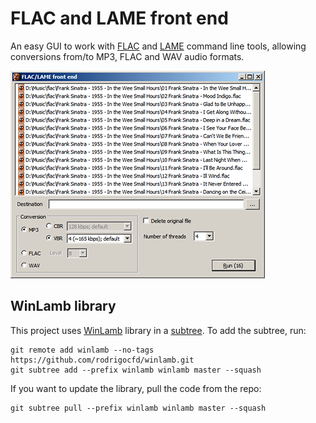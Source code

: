 # FLAC and LAME front end

An easy GUI to work with [FLAC](https://ftp.osuosl.org/pub/xiph/releases/flac/) and [LAME](http://www.rarewares.org/mp3-lame-bundle.php) command line tools, allowing conversions from/to MP3, FLAC and WAV audio formats.

![Screenshot](screenshot-75.png)

## WinLamb library

This project uses [WinLamb](https://github.com/rodrigocfd/winlamb) library in a [subtree](http://bluedesk.blogspot.com.br/2017/06/trying-out-git-subtree.html). To add the subtree, run:

```
git remote add winlamb --no-tags https://github.com/rodrigocfd/winlamb.git
git subtree add --prefix winlamb winlamb master --squash
```

If you want to update the library, pull the code from the repo:

```
git subtree pull --prefix winlamb winlamb master --squash
```
